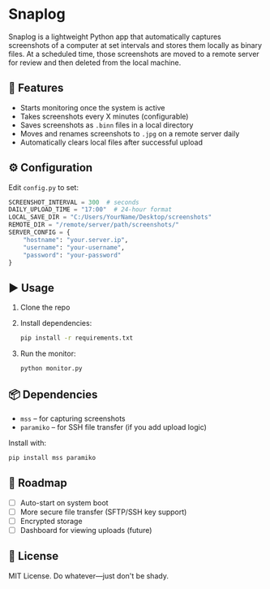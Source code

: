 # Snaplog

Snaplog is a lightweight Python app that automatically captures screenshots of a computer at set intervals and stores them locally as binary files. At a scheduled time, those screenshots are moved to a remote server for review and then deleted from the local machine.

## 🔧 Features

- Starts monitoring once the system is active
- Takes screenshots every X minutes (configurable)
- Saves screenshots as `.binn` files in a local directory
- Moves and renames screenshots to `.jpg` on a remote server daily
- Automatically clears local files after successful upload

## ⚙️ Configuration

Edit `config.py` to set:

```python
SCREENSHOT_INTERVAL = 300  # seconds
DAILY_UPLOAD_TIME = "17:00"  # 24-hour format
LOCAL_SAVE_DIR = "C:/Users/YourName/Desktop/screenshots"
REMOTE_DIR = "/remote/server/path/screenshots/"
SERVER_CONFIG = {
    "hostname": "your.server.ip",
    "username": "your-username",
    "password": "your-password"
}
```

## ▶️ Usage

1. Clone the repo
2. Install dependencies:

   ```bash
   pip install -r requirements.txt
   ```

3. Run the monitor:

   ```bash
   python monitor.py
   ```

## 📦 Dependencies

- `mss` – for capturing screenshots
- `paramiko` – for SSH file transfer (if you add upload logic)

Install with:

```bash
pip install mss paramiko
```

## 🚧 Roadmap

- [ ] Auto-start on system boot
- [ ] More secure file transfer (SFTP/SSH key support)
- [ ] Encrypted storage
- [ ] Dashboard for viewing uploads (future)

## 📄 License

MIT License. Do whatever—just don't be shady.
